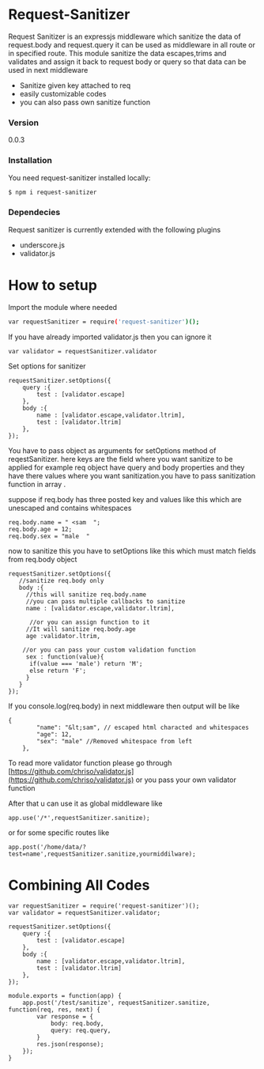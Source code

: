 # Request-Sanitizer
Request Sanitizer is an expressjs middleware which sanitize the data of request.body and request.query it can be used as middleware in all route or in specified route. This module sanitize the data escapes,trims and validates and assign it back to request body or query so that  data can be used in next middleware

  - Sanitize given key attached to req
  - easily customizable codes
  - you can also pass own sanitize function

 
### Version
0.0.3

### Installation
You need request-sanitizer installed locally:

```sh
$ npm i request-sanitizer
```


### Dependecies

Request sanitizer is currently extended with the following plugins

* underscore.js
* validator.js

# How to setup
Import the module where needed
 ```sh
 var requestSanitizer = require('request-sanitizer')();
 ```
 If you have already imported validator.js then you can ignore it
 ```
 var validator = requestSanitizer.validator
 ```
Set options  for sanitizer
```
requestSanitizer.setOptions({
    query :{
    	test : [validator.escape]
    },
    body :{
    	name : [validator.escape,validator.ltrim],
    	test : [validator.ltrim]
    },
});
```
You have to pass object as arguments for setOptions method of reqestSanitizer.
here keys are the field where you want sanitize to be applied
for example req object have query and body properties and they have there values
where you want sanitization.you have to pass sanitization function in array .

suppose if req.body has three posted key and values like this which are unescaped and contains whitespaces
 ``` 
 req.body.name = " <sam  ";
 req.body.age = 12;
 req.body.sex = "male  "
 ```
 now to sanitize this you have to
 setOptions like  this which must match fields from req.body object
 
 ```
 requestSanitizer.setOptions({
    //sanitize req.body only
    body :{
      //this will sanitize req.body.name
      //you can pass multiple callbacks to sanitize
      name : [validator.escape,validator.ltrim],
      
       //or you can assign function to it
      //It will sanitize req.body.age
      age :validator.ltrim,
      
     //or you can pass your custom validation function
      sex : function(value){
       if(value === 'male') return 'M';
       else return 'F';
      }
    }
 });
 ```
If you console.log(req.body) in next middleware then output will be like
```
{
        "name": "&lt;sam", // escaped html characted and whitespaces
        "age": 12,
        "sex": "male" //Removed whitespace from left
    },
```
To read more validator function please go through
[https://github.com/chriso/validator.js](https://github.com/chriso/validator.js)
or you pass your own validator function

After that u can use it as global middleware like
```
app.use('/*',requestSanitizer.sanitize);
```

or for some specific routes like
```
app.post('/home/data/?test=name',requestSanitizer.sanitize,yourmiddilware);
```

# Combining All Codes
```
var requestSanitizer = require('request-sanitizer')();
var validator = requestSanitizer.validator;
 
requestSanitizer.setOptions({
    query :{
    	test : [validator.escape]
    },
    body :{
    	name : [validator.escape,validator.ltrim],
    	test : [validator.ltrim]
    },
});

module.exports = function(app) {
    app.post('/test/sanitize', requestSanitizer.sanitize, function(req, res, next) {
        var response = {
            body: req.body,
            query: req.query,
        }
        res.json(response);
    });
}
```

